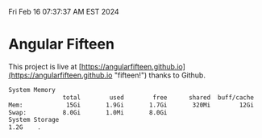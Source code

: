 Fri Feb 16 07:37:37 AM EST 2024

# Angular Fifteen


This project is live at [https://angularfifteen.github.io](https://angularfifteen.github.io "fifteen!") thanks to Github.

```bash
System Memory
               total        used        free      shared  buff/cache   available
Mem:            15Gi       1.9Gi       1.7Gi       320Mi        12Gi        13Gi
Swap:          8.0Gi       1.0Mi       8.0Gi
System Storage
1.2G	.
```
```bash
